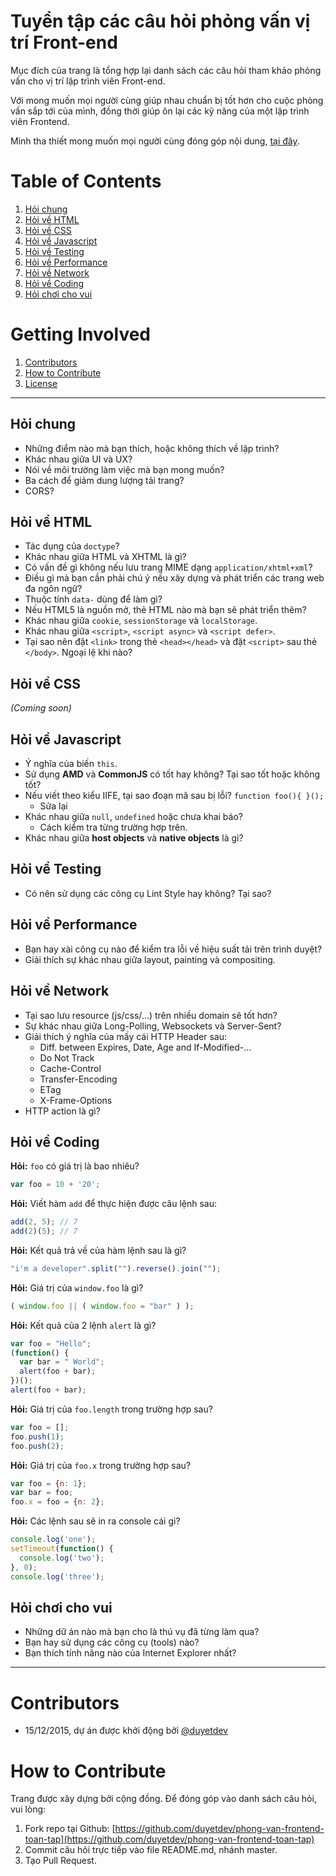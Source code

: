 # Tuyển tập các câu hỏi phỏng vấn vị trí Front-end

Mục đích của trang là tổng hợp lại danh sách các câu hỏi tham khảo phỏng vấn cho vị trí lập trình viên Front-end. 

Với mong muốn mọi người cùng giúp nhau chuẩn bị tốt hơn cho cuộc phỏng vấn sắp tới của mình, đồng thời
giúp ôn lại các kỹ năng của một lập trình viên Frontend. 

Mình tha thiết mong muốn mọi người cùng đóng góp nội dung, [tại đây](#contributors).

# Table of Contents

1. [Hỏi chung](#hỏi-chung)
2. [Hỏi về HTML](#hỏi-về-html)
3. [Hỏi về CSS](#hỏi-về-css)
4. [Hỏi về Javascript](#hỏi-về-javascript)
5. [Hỏi về Testing](#hỏi-về-testing)
6. [Hỏi về Performance](#hỏi-về-performance)
7. [Hỏi về Network](#hỏi-về-network)
8. [Hỏi về Coding](#hỏi-về-coding)
9. [Hỏi chơi cho vui](#hỏi-chơi-cho-vui)

# Getting Involved

1. [Contributors](#contributors)
2. [How to Contribute](#how-to-contribute)
3. [License](https://github.com/duyetdev/phong-van-frontend-toan-tap/blob/master/LICENSE)

------------------------------------------

## Hỏi chung

* Những điểm nào mà bạn thích, hoặc không thích về lập trình?
* Khác nhau giữa UI và UX?
* Nói về môi trường làm việc mà bạn mong muốn?
* Ba cách để giảm dung lượng tải trang?
* CORS?

## Hỏi về HTML

* Tác dụng của `doctype`?
* Khác nhau giữa HTML và XHTML là gì?
* Có vấn đề gì không nếu lưu trang MIME dạng `application/xhtml+xml`?
* Điều gì mà bạn cần phải chú ý nếu xây dựng và phát triển các trang web đa ngôn ngữ?
* Thuộc tính `data-` dùng để làm gì?
* Nếu HTML5 là nguồn mở, thẻ HTML nào mà bạn sẽ phát triển thêm?
* Khác nhau giữa `cookie`, `sessionStorage` và `localStorage`.
* Khác nhau giữa `<script>`, `<script async>` và `<script defer>`.
* Tại sao nên đặt `<link>` trong thẻ `<head></head>` và đặt `<script>` sau thẻ `</body>`. Ngoại lệ khi nào?

## Hỏi về CSS
*(Coming soon)*

## Hỏi về Javascript

* Ý nghĩa của biến `this`.
* Sử dụng **AMD** và **CommonJS** có tốt hay không? Tại sao tốt hoặc không tốt?
* Nếu viết theo kiểu IIFE, tại sao đoạn mã sau bị lỗi? `function foo(){ }();`
  * Sửa lại
* Khác nhau giữa `null`, `undefined` hoặc chưa khai báo?
  * Cách kiểm tra từng trường hợp trên.
* Khác nhau giữa **host objects** và **native objects** là gì?

## Hỏi về Testing 

* Có nên sử dụng các công cụ Lint Style hay không? Tại sao?

## Hỏi về Performance

* Bạn hay xài công cụ nào để kiểm tra lỗi về hiệu suất tải trên trình duyệt? 
* Giải thích sự khác nhau giữa layout, painting và compositing.

## Hỏi về Network

* Tại sao lưu resource (js/css/...) trên nhiều domain sẽ tốt hơn? 
* Sự khác nhau giữa Long-Polling, Websockets và Server-Sent?
* Giải thích ý nghĩa của mấy cái HTTP Header sau:
  * Diff. between Expires, Date, Age and If-Modified-...
  * Do Not Track
  * Cache-Control
  * Transfer-Encoding
  * ETag
  * X-Frame-Options
* HTTP action là gì?

## Hỏi về Coding
**Hỏi:** `foo` có giá trị là bao nhiêu?
```js
var foo = 10 + '20';
```

**Hỏi:** Viết hàm `add` để thực hiện được câu lệnh sau:
```js
add(2, 5); // 7
add(2)(5); // 7
```

**Hỏi:** Kết quả trả về của hàm lệnh sau là gì?
```js
"i'm a developer".split("").reverse().join("");
```

**Hỏi:** Giá trị của `window.foo` là gì?
```js
( window.foo || ( window.foo = "bar" ) );
```

**Hỏi:** Kết quả của 2 lệnh `alert` là gì?
```js
var foo = "Hello";
(function() {
  var bar = " World";
  alert(foo + bar);
})();
alert(foo + bar);
```

**Hỏi:** Giá trị của `foo.length` trong trường hợp sau?
```js
var foo = [];
foo.push(1);
foo.push(2);
```

**Hỏi:** Giá trị của `foo.x` trong trường hợp sau?
```js
var foo = {n: 1};
var bar = foo;
foo.x = foo = {n: 2};
```

**Hỏi:** Các lệnh sau sẽ in ra console cái gì?
```js
console.log('one');
setTimeout(function() {
  console.log('two');
}, 0);
console.log('three');
```

## Hỏi chơi cho vui 

* Những dữ án nào mà bạn cho là thú vụ đã từng làm qua?
* Bạn hay sử dụng các công cụ (tools) nào? 
* Bạn thích tính năng nào của Internet Explorer nhất?

------------------------------------------

# Contributors
* 15/12/2015, dự án được khởi động bởi [@duyetdev](https://github.com/duyetdev)

# How to Contribute
Trang được xây dựng bởi cộng đồng. Để đóng góp vào danh sách câu hỏi, vui lòng: 

1. Fork repo tại Github: [https://github.com/duyetdev/phong-van-frontend-toan-tap](https://github.com/duyetdev/phong-van-frontend-toan-tap)
2. Commit câu hỏi trực tiếp vào file README.md, nhánh master.
3. Tạo Pull Request.
